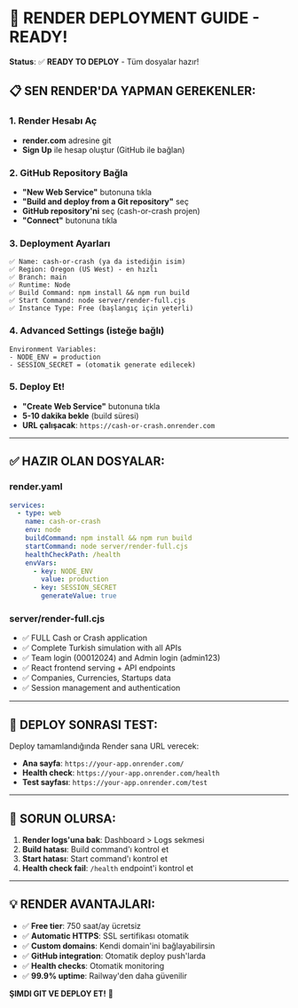 # 🚀 RENDER DEPLOYMENT GUIDE - READY!

**Status**: ✅ **READY TO DEPLOY** - Tüm dosyalar hazır!

## 📋 SEN RENDER'DA YAPMAN GEREKENLER:

### 1. Render Hesabı Aç
- **render.com** adresine git
- **Sign Up** ile hesap oluştur (GitHub ile bağlan)

### 2. GitHub Repository Bağla
- **"New Web Service"** butonuna tıkla
- **"Build and deploy from a Git repository"** seç
- **GitHub repository'ni** seç (cash-or-crash projen)
- **"Connect"** butonuna tıkla

### 3. Deployment Ayarları
```
✅ Name: cash-or-crash (ya da istediğin isim)
✅ Region: Oregon (US West) - en hızlı
✅ Branch: main
✅ Runtime: Node
✅ Build Command: npm install && npm run build
✅ Start Command: node server/render-full.cjs
✅ Instance Type: Free (başlangıç için yeterli)
```

### 4. Advanced Settings (isteğe bağlı)
```
Environment Variables:
- NODE_ENV = production
- SESSION_SECRET = (otomatik generate edilecek)
```

### 5. Deploy Et!
- **"Create Web Service"** butonuna tıkla
- **5-10 dakika bekle** (build süresi)
- **URL çalışacak**: `https://cash-or-crash.onrender.com`

---

## ✅ HAZIR OLAN DOSYALAR:

### render.yaml
```yaml
services:
  - type: web
    name: cash-or-crash
    env: node
    buildCommand: npm install && npm run build
    startCommand: node server/render-full.cjs
    healthCheckPath: /health
    envVars:
      - key: NODE_ENV
        value: production
      - key: SESSION_SECRET
        generateValue: true
```

### server/render-full.cjs
- ✅ FULL Cash or Crash application
- ✅ Complete Turkish simulation with all APIs
- ✅ Team login (00012024) and Admin login (admin123)
- ✅ React frontend serving + API endpoints
- ✅ Companies, Currencies, Startups data
- ✅ Session management and authentication

---

## 🧪 DEPLOY SONRASI TEST:

Deploy tamamlandığında Render sana URL verecek:
- **Ana sayfa**: `https://your-app.onrender.com/`
- **Health check**: `https://your-app.onrender.com/health`
- **Test sayfası**: `https://your-app.onrender.com/test`

---

## 🚨 SORUN OLURSA:

1. **Render logs'una bak**: Dashboard > Logs sekmesi
2. **Build hatası**: Build command'ı kontrol et
3. **Start hatası**: Start command'ı kontrol et
4. **Health check fail**: `/health` endpoint'i kontrol et

---

## 💡 RENDER AVANTAJLARI:
- ✅ **Free tier**: 750 saat/ay ücretsiz
- ✅ **Automatic HTTPS**: SSL sertifikası otomatik
- ✅ **Custom domains**: Kendi domain'ini bağlayabilirsin
- ✅ **GitHub integration**: Otomatik deploy push'larda
- ✅ **Health checks**: Otomatik monitoring
- ✅ **99.9% uptime**: Railway'den daha güvenilir

**ŞIMDI GIT VE DEPLOY ET!** 🚀